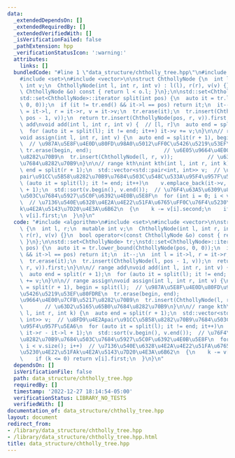 ```yaml
---
data:
  _extendedDependsOn: []
  _extendedRequiredBy: []
  _extendedVerifiedWith: []
  _isVerificationFailed: false
  _pathExtension: hpp
  _verificationStatusIcon: ':warning:'
  attributes:
    links: []
  bundledCode: "#line 1 \"data_structure/chtholly_tree.hpp\"\n#include <algorithm>\n\
    #include <set>\n#include <vector>\n\nstruct ChthollyNode {\n  int l, r;\n  mutable\
    \ int v;\n  ChthollyNode(int l, int r, int v) : l(l), r(r), v(v) {}\n  bool operator<(const\
    \ ChthollyNode &o) const { return l < o.l; }\n};\n\nstd::set<ChthollyNode> tr;\n\
    std::set<ChthollyNode>::iterator split(int pos) {\n  auto it = tr.lower_bound(ChthollyNode(pos,\
    \ 0, 0));\n  if (it != tr.end() && it->l == pos) return it;\n  it--;\n  int l\
    \ = it->l, r = it->r, v = it->v;\n  tr.erase(it);\n  tr.insert(ChthollyNode(l,\
    \ pos - 1, v));\n  return tr.insert(ChthollyNode(pos, r, v)).first;\n}\n\n// range\
    \ add\nvoid add(int l, int r, int v) {  // [l, r]\n  auto end = split(r + 1);\n\
    \  for (auto it = split(l); it != end; it++) it->v += v;\n}\n\n// range assign\n\
    void assign(int l, int r, int v) {\n  auto end = split(r + 1), begin = split(l);\
    \  // \u987A\u5E8F\u4E0D\u80FD\u98A0\u5012\uFF0C\u5426\u5219\u53EF\u80FDRE\n \
    \ tr.erase(begin, end);                       // \u6E05\u9664\u4E00\u7CFB\u5217\
    \u8282\u70B9\n  tr.insert(ChthollyNode(l, r, v));           // \u63D2\u5165\u65B0\
    \u7684\u8282\u70B9\n}\n\n// range kth\nint kth(int l, int r, int k) {\n  auto\
    \ end = split(r + 1);\n  std::vector<std::pair<int, int>> v;  // \u8FD9\u4E2A\
    pair\u91CC\u5B58\u8282\u70B9\u7684\u503C\u548C\u533A\u95F4\u957F\u5EA6\n  for\
    \ (auto it = split(l); it != end; it++)\n    v.emplace_back(it->v, it->r - it->l\
    \ + 1);\n  std::sort(v.begin(), v.end());  // \u76F4\u63A5\u6309\u8282\u70B9\u7684\
    \u503C\u7684\u5927\u5C0F\u6392\u4E0B\u5E8F\n  for (int i = 0; i < v.size(); i++)\
    \  // \u7136\u540E\u6328\u4E2A\u4E22\u51FA\u6765\uFF0C\u76F4\u5230\u4E22\u51FA\
    k\u4E2A\u5143\u7D20\u4E3A\u6B62\n  {\n    k -= v[i].second;\n    if (k <= 0) return\
    \ v[i].first;\n  }\n}\n"
  code: "#include <algorithm>\n#include <set>\n#include <vector>\n\nstruct ChthollyNode\
    \ {\n  int l, r;\n  mutable int v;\n  ChthollyNode(int l, int r, int v) : l(l),\
    \ r(r), v(v) {}\n  bool operator<(const ChthollyNode &o) const { return l < o.l;\
    \ }\n};\n\nstd::set<ChthollyNode> tr;\nstd::set<ChthollyNode>::iterator split(int\
    \ pos) {\n  auto it = tr.lower_bound(ChthollyNode(pos, 0, 0));\n  if (it != tr.end()\
    \ && it->l == pos) return it;\n  it--;\n  int l = it->l, r = it->r, v = it->v;\n\
    \  tr.erase(it);\n  tr.insert(ChthollyNode(l, pos - 1, v));\n  return tr.insert(ChthollyNode(pos,\
    \ r, v)).first;\n}\n\n// range add\nvoid add(int l, int r, int v) {  // [l, r]\n\
    \  auto end = split(r + 1);\n  for (auto it = split(l); it != end; it++) it->v\
    \ += v;\n}\n\n// range assign\nvoid assign(int l, int r, int v) {\n  auto end\
    \ = split(r + 1), begin = split(l);  // \u987A\u5E8F\u4E0D\u80FD\u98A0\u5012\uFF0C\
    \u5426\u5219\u53EF\u80FDRE\n  tr.erase(begin, end);                       // \u6E05\
    \u9664\u4E00\u7CFB\u5217\u8282\u70B9\n  tr.insert(ChthollyNode(l, r, v));    \
    \       // \u63D2\u5165\u65B0\u7684\u8282\u70B9\n}\n\n// range kth\nint kth(int\
    \ l, int r, int k) {\n  auto end = split(r + 1);\n  std::vector<std::pair<int,\
    \ int>> v;  // \u8FD9\u4E2Apair\u91CC\u5B58\u8282\u70B9\u7684\u503C\u548C\u533A\
    \u95F4\u957F\u5EA6\n  for (auto it = split(l); it != end; it++)\n    v.emplace_back(it->v,\
    \ it->r - it->l + 1);\n  std::sort(v.begin(), v.end());  // \u76F4\u63A5\u6309\
    \u8282\u70B9\u7684\u503C\u7684\u5927\u5C0F\u6392\u4E0B\u5E8F\n  for (int i = 0;\
    \ i < v.size(); i++)  // \u7136\u540E\u6328\u4E2A\u4E22\u51FA\u6765\uFF0C\u76F4\
    \u5230\u4E22\u51FAk\u4E2A\u5143\u7D20\u4E3A\u6B62\n  {\n    k -= v[i].second;\n\
    \    if (k <= 0) return v[i].first;\n  }\n}\n"
  dependsOn: []
  isVerificationFile: false
  path: data_structure/chtholly_tree.hpp
  requiredBy: []
  timestamp: '2022-12-27 18:14:54-05:00'
  verificationStatus: LIBRARY_NO_TESTS
  verifiedWith: []
documentation_of: data_structure/chtholly_tree.hpp
layout: document
redirect_from:
- /library/data_structure/chtholly_tree.hpp
- /library/data_structure/chtholly_tree.hpp.html
title: data_structure/chtholly_tree.hpp
---
```

